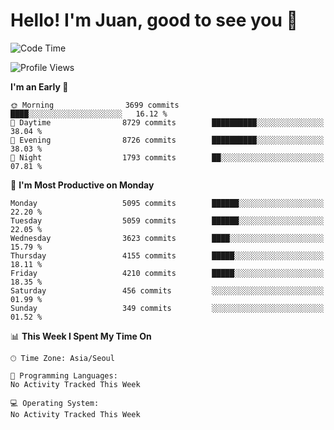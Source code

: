 # Hello! I'm Juan, good to see you 👋

<!--
**Y-k-Y/Y-k-Y** is a ✨ _special_ ✨ repository because its `README.md` (this file) appears on your GitHub profile.

Here are some ideas to get you started:

- 🔭 I’m currently working on ...
- 🌱 I’m currently learning ...
- 👯 I’m looking to collaborate on ...
- 🤔 I’m looking for help with ...
- 💬 Ask me about ...
- 📫 How to reach me: ...
- 😄 Pronouns: ...
- ⚡ Fun fact: ...
-->
<!--
![Profile views](https://gpvc.arturio.dev/Y-k-Y)

[![Omid Nikrah StackOverflow](https://github-readme-stackoverflow.vercel.app/?userID=9517076)](https://stackoverflow.com/users/9517076/i-have-10-fingers)
-->

<!--START_SECTION:waka-->
![Code Time](http://img.shields.io/badge/Code%20Time-1%2C845%20hrs%2031%20mins-blue)

![Profile Views](http://img.shields.io/badge/Profile%20Views-0-blue)

**I'm an Early 🐤** 

```text
🌞 Morning                3699 commits        ████░░░░░░░░░░░░░░░░░░░░░   16.12 % 
🌆 Daytime                8729 commits        ██████████░░░░░░░░░░░░░░░   38.04 % 
🌃 Evening                8726 commits        ██████████░░░░░░░░░░░░░░░   38.03 % 
🌙 Night                  1793 commits        ██░░░░░░░░░░░░░░░░░░░░░░░   07.81 % 
```
📅 **I'm Most Productive on Monday** 

```text
Monday                   5095 commits        ██████░░░░░░░░░░░░░░░░░░░   22.20 % 
Tuesday                  5059 commits        ██████░░░░░░░░░░░░░░░░░░░   22.05 % 
Wednesday                3623 commits        ████░░░░░░░░░░░░░░░░░░░░░   15.79 % 
Thursday                 4155 commits        █████░░░░░░░░░░░░░░░░░░░░   18.11 % 
Friday                   4210 commits        █████░░░░░░░░░░░░░░░░░░░░   18.35 % 
Saturday                 456 commits         ░░░░░░░░░░░░░░░░░░░░░░░░░   01.99 % 
Sunday                   349 commits         ░░░░░░░░░░░░░░░░░░░░░░░░░   01.52 % 
```


📊 **This Week I Spent My Time On** 

```text
🕑︎ Time Zone: Asia/Seoul

💬 Programming Languages: 
No Activity Tracked This Week

💻 Operating System: 
No Activity Tracked This Week
```


<!--END_SECTION:waka-->
